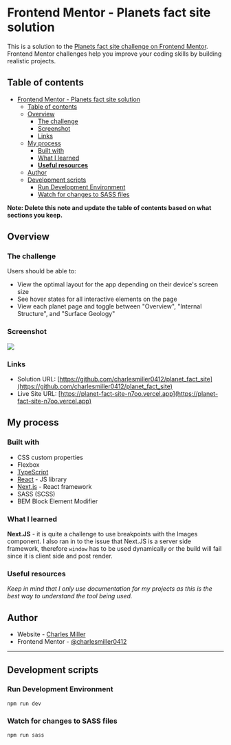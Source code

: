 # Frontend Mentor - Planets fact site solution

This is a solution to the [Planets fact site challenge on Frontend Mentor](https://www.frontendmentor.io/challenges/planets-fact-site-gazqN8w_f). Frontend Mentor challenges help you improve your coding skills by building realistic projects.

## Table of contents

- [Frontend Mentor - Planets fact site solution](#frontend-mentor---planets-fact-site-solution)
  - [Table of contents](#table-of-contents)
  - [Overview](#overview)
    - [The challenge](#the-challenge)
    - [Screenshot](#screenshot)
    - [Links](#links)
  - [My process](#my-process)
    - [Built with](#built-with)
    - [What I learned](#what-i-learned)
    - [**Useful resources**](#useful-resources)
  - [Author](#author)
  - [Development scripts](#development-scripts)
    - [Run Development Environment](#run-development-environment)
    - [Watch for changes to SASS files](#watch-for-changes-to-sass-files)

**Note: Delete this note and update the table of contents based on what sections you keep.**

## Overview

### The challenge

Users should be able to:

-   View the optimal layout for the app depending on their device's screen size
-   See hover states for all interactive elements on the page
-   View each planet page and toggle between "Overview", "Internal Structure", and "Surface Geology"

### Screenshot

![](./Project%20Display%20Images/easybankScreenshot.png)

### Links

-   Solution URL: [https://github.com/charlesmiller0412/planet_fact_site](https://github.com/charlesmiller0412/planet_fact_site)
-   Live Site URL: [https://planet-fact-site-n7oo.vercel.app](https://planet-fact-site-n7oo.vercel.app)

## My process

### Built with

-   CSS custom properties
-   Flexbox
-   [TypeScript](https://www.typescriptlang.org/)
-   [React](https://reactjs.org/) - JS library
-   [Next.js](https://nextjs.org/) - React framework
-   SASS (SCSS)
-   BEM Block Element Modifier

### What I learned

**Next.JS** - it is quite a challenge to use breakpoints with the Images component. I also ran in to the issue that Next.JS is a server side framework, therefore `window` has to be used dynamically or the build will fail since it is client side and post render.

### **Useful resources**

_Keep in mind that I only use documentation for my projects as this is the best way to understand the tool being used._

## Author

-   Website - [Charles Miller](https://www.charlesmiller.dev)
-   Frontend Mentor - [@charlesmiller0412](https://www.frontendmentor.io/profile/charlesmiller0412)

---

## Development scripts

### Run Development Environment

```
npm run dev
```

### Watch for changes to SASS files

```
npm run sass
```

